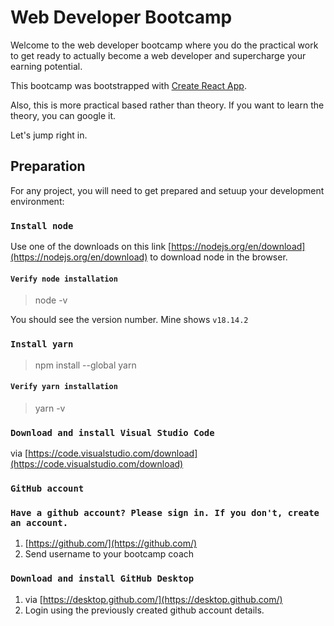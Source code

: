 # Web Developer Bootcamp

Welcome to the web developer bootcamp where you do the practical work to get ready to actually become a web developer and supercharge your earning potential.

This bootcamp was bootstrapped with [Create React App](https://github.com/facebook/create-react-app).

Also, this is more practical based rather than theory. If you want to learn the theory, you can google it.

Let's jump right in.

## Preparation

For any project, you will need to get prepared and setuup your development environment:

### `Install node`

Use one of the downloads on this link [https://nodejs.org/en/download](https://nodejs.org/en/download) to download node in the browser.

#### `Verify node installation`
> node -v

You should see the version number. Mine shows `v18.14.2`

### `Install yarn`

> npm install --global yarn

#### `Verify yarn installation`
> yarn -v

### `Download and install Visual Studio Code`
 via [https://code.visualstudio.com/download](https://code.visualstudio.com/download) 

### `GitHub account`

### `Have a github account? Please sign in. If you don't, create an account.`
1. [https://github.com/](https://github.com/)
2. Send username to your bootcamp coach

### `Download and install GitHub Desktop`
 1. via [https://desktop.github.com/](https://desktop.github.com/) 
 2. Login using the previously created github account details.

